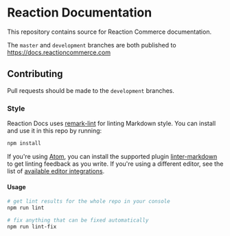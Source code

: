 # Reaction Documentation

This repository contains source for Reaction Commerce documentation.

The `master` and `development` branches are both published to <https://docs.reactioncommerce.com>

## Contributing

Pull requests should be made to the `development` branches.

### Style

Reaction Docs uses [remark-lint](https://github.com/wooorm/remark-lint) for linting Markdown style. You can install and use it in this repo by running:

```sh
npm install
```

If you're using [Atom](https://atom.io), you can install the supported plugin [linter-markdown](https://atom.io/packages/linter-markdown) to get linting feedback as you write. If you're using a different editor, see the list of [available editor integrations](https://github.com/wooorm/remark-lint#editor-integrations).

#### Usage

```sh
# get lint results for the whole repo in your console
npm run lint

# fix anything that can be fixed automatically
npm run lint-fix
```
